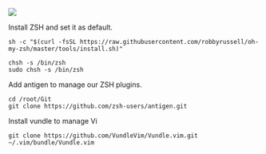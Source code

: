 ![](https://i.imgur.com/lthmTNG.png)

Install ZSH and set it as default.

	sh -c "$(curl -fsSL https://raw.githubusercontent.com/robbyrussell/oh-my-zsh/master/tools/install.sh)"

	chsh -s /bin/zsh
	sudo chsh -s /bin/zsh

Add antigen to manage our ZSH plugins.

	cd /root/Git
	git clone https://github.com/zsh-users/antigen.git

Install vundle to manage Vi 

	git clone https://github.com/VundleVim/Vundle.vim.git ~/.vim/bundle/Vundle.vim
	
